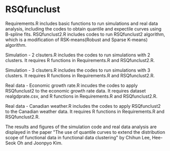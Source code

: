 # RSQfunclust

Requirements.R includes basic functions to run simulations and real data analysis, including the codes to obtain quantile and expectile curves using B-spline fits. 
RSQfunclust2.R includes codes to run RSQfunclust2 algorithm, which is a modification of RSK-means(Robust and Sparse K-means) algorithm.

Simulation - 2 clsuters.R includes the codes to run simulations with 2 clusters. It requires R functions in Requirements.R and RSQfunclust2.R.

Simulation - 3 clsuters.R includes the codes to run simulations with 3 clusters. It requires R functions in Requirements.R and RSQfunclust2.R.

Real data - Economic growth rate.R incudes the codes to apply RSQfunclust2 to the economic growth rate data. It requires dataset realgdprate.csv, and R functions in Requirements.R and RSQfunclust2.R.

Real data - Canadian weather.R includes the codes to apply RSQfunclust2 to the Canadian weather data. It requires R functions in Requirements.R and RSQfunclust2.R.

The results and figures of the simulation code and real data analysis are displayed in the paper "The use of quantile curves to extend the distribution scope of functional data in functional data clustering" by Chihun Lee, Hee-Seok Oh and Joonpyo Kim.
